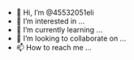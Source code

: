 - 👋 Hi, I’m @45532051eli
- 👀 I’m interested in ...
- 🌱 I’m currently learning ...
- 💞️ I’m looking to collaborate on ...
- 📫 How to reach me ...

<!---
45532051eli/45532051eli is a ✨ special ✨ repository because its `README.md` (this file) appears on your GitHub profile.
You can click the Preview link to take a look at your changes.
--->
